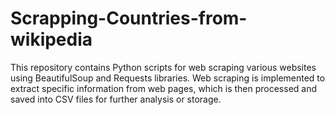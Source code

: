 # Scrapping-Countries-from-wikipedia
This repository contains Python scripts for web scraping various websites using BeautifulSoup and Requests libraries. Web scraping is implemented to extract specific information from web pages, which is then processed and saved into CSV files for further analysis or storage.
